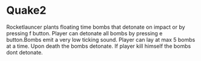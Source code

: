 # Quake2
Rocketlauncer plants floating time bombs that detonate on impact or by pressing f button. Player can detonate all bombs by pressing 
e button.Bombs emit a very low ticking sound. Player can lay at max 5 bombs at a time. Upon death the bombs detonate. If player
kill himself the bombs dont detonate.
